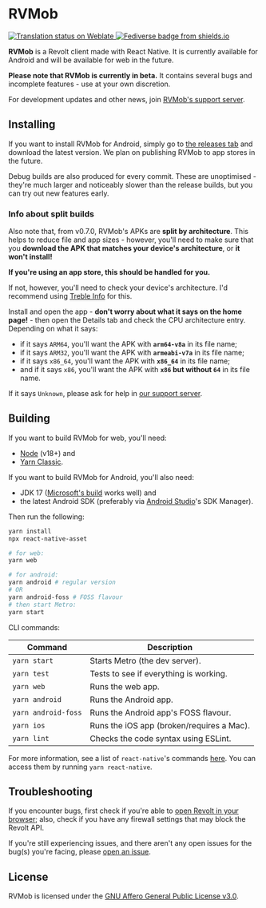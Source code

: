 # RVMob

<div style="flex-direction: row;">
  <a href="https://translate.revolt.chat/engage/rvmorb/">
    <img src="https://translate.revolt.chat/widgets/rvmorb/-/app/svg-badge.svg" alt="Translation status on Weblate" />
  </a>
  <a href="https://lea.pet/@rvmob">
    <img src="https://img.shields.io/badge/fedi-@rvmob@lea.pet-teal" alt="Fediverse badge from shields.io"/>
  </a>
</div>

**RVMob** is a Revolt client made with React Native. It is currently available for Android and will be available for web in the future.

**Please note that RVMob is currently in beta.** It contains several bugs and incomplete features - use at your own discretion.

For development updates and other news, join [RVMob's support server][support-server].

## Installing

If you want to install RVMob for Android, simply go to [the releases tab](https://github.com/revoltchat/rvmob/releases) and download the latest version. We plan on publishing RVMob to app stores in the future.

<!-- You can try RVMob for web [here](). Note that, as the web version is still under development, some features are only available on Android or may not work as smoothly. You may also see some layout issues. -->

Debug builds are also produced for every commit. These are unoptimised - they're much larger and noticeably slower than the release builds, but you can try out new features early.

### Info about split builds

Also note that, from v0.7.0, RVMob's APKs are **split by architecture**. This helps to reduce file and app sizes - however, you'll need to make sure that you **download the APK that matches your device's architecture**, or **it won't install!**

**If you're using an app store, this should be handled for you.** 

If not, however, you'll need to check your device's architecture. I'd recommend using [Treble Info](https://gitlab.com/TrebleInfo/TrebleInfo/-/blob/dev/README.md) for this. 

Install and open the app - **don't worry about what it says on the home page!** - then open the Details tab and check the CPU architecture entry. Depending on what it says:

- if it says `ARM64`, you'll want the APK with **`arm64-v8a`** in its file name;
- if it says `ARM32`, you'll want the APK with **`armeabi-v7a`** in its file name;
- if it says `x86_64`, you'll want the APK with **`x86_64`** in its file name;
- and if it says `x86`, you'll want the APK with **`x86` but without `64`** in its file name.

If it says `Unknown`, please ask for help in [our support server][support-server].

## Building

If you want to build RVMob for web, you'll need:

- [Node](https://nodejs.org/en/) (v18+) and
- [Yarn Classic](https://classic.yarnpkg.com).

If you want to build RVMob for Android, you'll also need:

- JDK 17 ([Microsoft's build](https://learn.microsoft.com/en-gb/java/openjdk/download) works well) and
- the latest Android SDK (preferably via [Android Studio](https://developer.android.com/studio)'s SDK Manager).

Then run the following:

```sh
yarn install
npx react-native-asset

# for web:
yarn web

# for android:
yarn android # regular version
# OR
yarn android-foss # FOSS flavour
# then start Metro:
yarn start
```

CLI commands:

| Command             | Description                               |
| ------------------- | ----------------------------------------- |
| `yarn start`        | Starts Metro (the dev server).            |
| `yarn test`         | Tests to see if everything is working.    |
| `yarn web`          | Runs the web app.                         |
| `yarn android`      | Runs the Android app.                     |
| `yarn android-foss` | Runs the Android app's FOSS flavour.      |
| `yarn ios`          | Runs the iOS app (broken/requires a Mac). |
| `yarn lint`         | Checks the code syntax using ESLint.      |

For more information, see a list of `react-native`'s commands [here](https://github.com/react-native-community/cli/blob/master/docs/commands.md). You can access them by running `yarn react-native`.

## Troubleshooting

If you encounter bugs, first check if you're able to [open Revolt in your browser](https://app.revolt.chat); also, check if you have any firewall settings that may block the Revolt API.

If you're still experiencing issues, and there aren't any open issues for the bug(s) you're facing, please [open an issue](https://github.com/revoltchat/rvmob/issues).

## License

RVMob is licensed under the [GNU Affero General Public License v3.0](https://github.com/revoltchat/rvmob/blob/main/LICENSE).

[support-server]: https://rvlt.gg/rvmob
